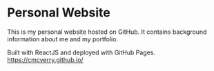 # Personal Website

This is my personal website hosted on GitHub. It contains background information about me and my portfolio.

Built with ReactJS and deployed with GitHub Pages. 
<br/>
https://cmcverry.github.io/

